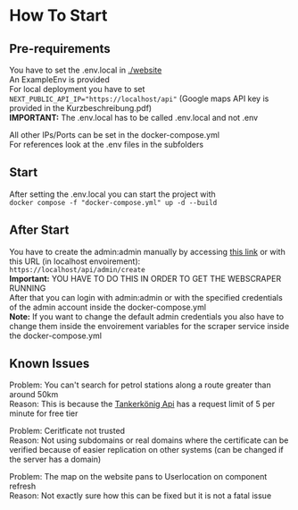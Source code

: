 # How To Start

## Pre-requirements

You have to set the .env.local in [./website](website\EXAMLPLE.env.local)<br>
An ExampleEnv is provided<br>
For local deployment you have to set ```NEXT_PUBLIC_API_IP="https://localhost/api"```
(Google maps API key is provided in the Kurzbeschreibung.pdf)<br>
**IMPORTANT:** The .env.local has to be called .env.local and not .env<br>

All other IPs/Ports can be set in the docker-compose.yml<br>
For references look at the .env files in the subfolders<br>
## Start

After setting the .env.local you can start the project with<br>
```docker compose -f "docker-compose.yml" up -d --build```

## After Start

You have to create the admin:admin manually by accessing [this link](https://localhost/api/admin/create) or with this URL (in localhost envoirement):<br>
```https://localhost/api/admin/create```<br>
**Important:** YOU HAVE TO DO THIS IN ORDER TO GET THE WEBSCRAPER RUNNING<br>
After that you can login with admin:admin or with the specified credentials of the admin account inside the docker-compose.yml <br>
**Note:** If you want to change the default admin credentials you also have to change them inside the envoirement variables for the scraper service inside the docker-compose.yml<br>

## Known Issues

Problem: You can't search for petrol stations along a route greater than around 50km<br>
Reason: This is because the [Tankerkönig Api](https://creativecommons.tankerkoenig.de/) has a request limit of 5 per minute for free tier<br>

Problem: Ceritficate not trusted<br>
Reason: Not using subdomains or real domains where the certificate can be verified because of easier replication on other systems (can be changed if the server has a domain)<br>

Problem: The map on the website pans to Userlocation on component refresh<br>
Reason: Not exactly sure how this can be fixed but it is not a fatal issue<br>
